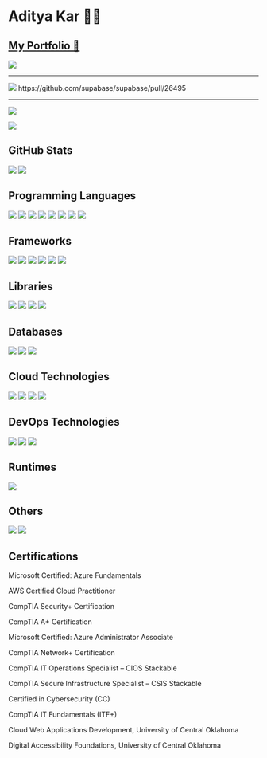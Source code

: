 # Aditya Kar 🧑‍💻  
## [My Portfolio 🔗](https://adiportfolio.com)
<a target="_blank" href="https://www.linkedin.com/in/aditya-k-89656b119/"><img src="https://img.shields.io/badge/LinkedIn-0077B5?style=for-the-badge&logo=linkedin&logoColor=white"/></a>
<hr>
<img src="https://img.shields.io/badge/OPEN%20SOURCE%20CONTRIBUTION-1-blue"/>
https://github.com/supabase/supabase/pull/26495
<hr>

[![](https://visitcount.itsvg.in/api?id=akar016012&label=Profile%20Views&color=5&icon=5&pretty=false)](https://visitcount.itsvg.in)

<a href="https://www.adiportfolio.com/Images/Aditya%20Kar-Resume.pdf" target="_blank"><img src="https://img.shields.io/badge/My%20Resume-000?label=Download"/></a>

<h2 >GitHub Stats</h2>
<p>
  <img src="https://github-readme-stats.vercel.app/api?username=akar016012&theme=dark&hide_border=false&include_all_commits=false&count_private=false" />
  <img src="https://github-readme-streak-stats.herokuapp.com/?user=akar016012&theme=dark&hide_border=false" />
</p>

<h2 >Programming Languages</h2>
<p>
<img src="https://img.shields.io/badge/TypeScript-3178C6.svg?style=for-the-badge&logo=TypeScript&logoColor=white" />  
<img src="https://img.shields.io/badge/JavaScript-F7DF1E.svg?style=for-the-badge&logo=JavaScript&logoColor=black"/> 
<img src="https://img.shields.io/badge/Python-3776AB.svg?style=for-the-badge&logo=Python&logoColor=white"/>
<img src="https://img.shields.io/badge/C++-00599C.svg?style=for-the-badge&logo=C++&logoColor=white"/> 
<img src="https://img.shields.io/badge/HTML5-E34F26.svg?style=for-the-badge&logo=HTML5&logoColor=white"/>  
<img src="https://img.shields.io/badge/CSS3-1572B6.svg?style=for-the-badge&logo=CSS3&logoColor=white"/>  
<img src="https://img.shields.io/badge/Tailwind%20CSS-06B6D4.svg?style=for-the-badge&logo=Tailwind-CSS&logoColor=white"/>  
<img src="https://img.shields.io/badge/PowerShell-5391FE.svg?style=for-the-badge&logo=PowerShell&logoColor=white"/>  
</p>

<h2 >Frameworks</h2>
<p>
<img src="https://img.shields.io/badge/Express-000000.svg?style=for-the-badge&logo=Express&logoColor=white" />  
<img src="https://img.shields.io/badge/Next.js-000000.svg?style=for-the-badge&logo=nextdotjs&logoColor=white" />  
<img src="https://img.shields.io/badge/Angular-0F0F11.svg?style=for-the-badge&logo=Angular&logoColor=white" />  
<img src="https://img.shields.io/badge/Bootstrap-7952B3.svg?style=for-the-badge&logo=Bootstrap&logoColor=white" />  
<img src="https://img.shields.io/badge/Vue.js-4FC08D.svg?style=for-the-badge&logo=vuedotjs&logoColor=white" />  
<img src="https://img.shields.io/badge/Flask-000000.svg?style=for-the-badge&logo=Flask&logoColor=white" />  
</p>

<h2 >Libraries</h2>
<p>
<img src="https://img.shields.io/badge/jQuery-0769AD.svg?style=for-the-badge&logo=jQuery&logoColor=white"/>  
<img src="https://img.shields.io/badge/React-61DAFB.svg?style=for-the-badge&logo=React&logoColor=black"/>  
<img src="https://img.shields.io/badge/D3.js-F9A03C.svg?style=for-the-badge&logo=d3dotjs&logoColor=white"/>  
<img src="https://img.shields.io/badge/Leaflet-199900.svg?style=for-the-badge&logo=Leaflet&logoColor=white"/>  
</p>

<h2 >Databases</h2>
<p>
<img src="https://img.shields.io/badge/MongoDB-47A248.svg?style=for-the-badge&logo=MongoDB&logoColor=white"/>   
<img src="https://img.shields.io/badge/MySQL-4479A1.svg?style=for-the-badge&logo=MySQL&logoColor=white"/>   
<img src="https://img.shields.io/badge/PostgreSQL-4169E1.svg?style=for-the-badge&logo=PostgreSQL&logoColor=white"/>   
</p>

<h2 >Cloud Technologies</h2>
<p>
<img src="https://img.shields.io/badge/Microsoft%20Azure-0078D4.svg?style=for-the-badge&logo=Microsoft-Azure&logoColor=white"/>
<img src="https://img.shields.io/badge/Amazon%20AWS-232F3E.svg?style=for-the-badge&logo=Amazon-AWS&logoColor=white"/>
<img src="https://img.shields.io/badge/Google%20Cloud-4285F4.svg?style=for-the-badge&logo=Google-Cloud&logoColor=white"/>
<img src="https://img.shields.io/badge/Splunk-000000.svg?style=for-the-badge&logo=Splunk&logoColor=white"/>  
</p>

<h2 >DevOps Technologies</h2>
<p>
<img src="https://img.shields.io/badge/GitHub%20Actions-2088FF.svg?style=for-the-badge&logo=GitHub-Actions&logoColor=white"/>
<img src="https://img.shields.io/badge/Azure%20DevOps-0078D7.svg?style=for-the-badge&logo=Azure-DevOps&logoColor=white"/>
<img src="https://img.shields.io/badge/Jenkins-D24939.svg?style=for-the-badge&logo=Jenkins&logoColor=white"/>
</p>

<h2 >Runtimes</h2>
<p>
<img src="https://img.shields.io/badge/Node.js-339933.svg?style=for-the-badge&logo=nodedotjs&logoColor=white"/>    
</p>

<h2 >Others</h2>
<p>
<img src="https://img.shields.io/badge/GitHub-181717.svg?style=for-the-badge&logo=GitHub&logoColor=white"/>    
<img src="https://img.shields.io/badge/Splunk-000000.svg?style=for-the-badge&logo=Splunk&logoColor=white"/>    
</p>

<h2 >Certifications</h2>
<p>Microsoft Certified: Azure Fundamentals</p>
<p>AWS Certified Cloud Practitioner</p>
<p>CompTIA Security+ Certification</p>
<p>CompTIA A+ Certification</p>
<p>Microsoft Certified: Azure Administrator Associate</p>
<p>CompTIA Network+ Certification</p>
<p>CompTIA IT Operations Specialist – CIOS Stackable</p>
<p>CompTIA Secure Infrastructure Specialist – CSIS Stackable</p>
<p>Certified in Cybersecurity (CC)</p>
<p>CompTIA IT Fundamentals (ITF+)</p>
<p>Cloud Web Applications Development, University of Central Oklahoma</p>
<p>Digital Accessibility Foundations, University of Central Oklahoma</p>

